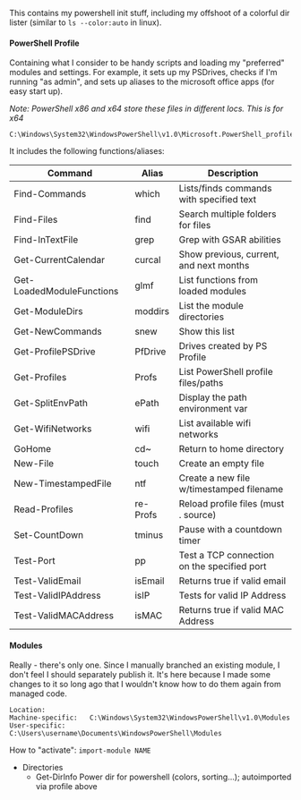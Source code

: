This contains my powershell init stuff, including my offshoot of a colorful dir lister (similar to `ls --color:auto` in linux).

#### PowerShell Profile 

Containing what I consider to be handy scripts and loading my "preferred" modules and settings. For example, it sets up my PSDrives, checks if I'm running "as admin", and sets up aliases to the microsoft office apps (for easy start up).

*Note: PowerShell x86 and x64 store these files in different locs. This is for x64*
```
C:\Windows\System32\WindowsPowerShell\v1.0\Microsoft.PowerShell_profile.ps1
```

It includes the following functions/aliases:

Command                   | Alias       | Description
-------                   | -----       | -----------
Find-Commands             | which       | Lists/finds commands with specified text
Find-Files                | find        | Search multiple folders for files
Find-InTextFile           | grep        | Grep with GSAR abilities
Get-CurrentCalendar       | curcal      | Show previous, current, and next months
Get-LoadedModuleFunctions | glmf        | List functions from loaded modules
Get-ModuleDirs            | moddirs     | List the module directories
Get-NewCommands           | snew        | Show this list
Get-ProfilePSDrive        | PfDrive     | Drives created by PS Profile
Get-Profiles              | Profs       | List PowerShell profile files/paths
Get-SplitEnvPath          | ePath       | Display the path environment var
Get-WifiNetworks          | wifi        | List available wifi networks
GoHome                    | cd~         | Return to home directory
New-File                  | touch       | Create an empty file
New-TimestampedFile       | ntf         | Create a new file w/timestamped filename
Read-Profiles             | re-Profs    | Reload profile files (must . source)
Set-CountDown             | tminus      | Pause with a countdown timer
Test-Port                 | pp          | Test a TCP connection on the specified port
Test-ValidEmail           | isEmail     | Returns true if valid email
Test-ValidIPAddress       | isIP        | Tests for valid IP Address
Test-ValidMACAddress      | isMAC       | Returns true if valid MAC Address




#### Modules

Really - there's only one. Since I manually branched an existing module, I don't feel I should separately publish it. It's here because I made some changes to it so long ago that I wouldn't know how to do them again from managed code.

```
Location:
Machine-specific:	C:\Windows\System32\WindowsPowerShell\v1.0\Modules
User-specific:		C:\Users\username\Documents\WindowsPowerShell\Modules
 ```

How to "activate": `import-module NAME`
 
* Directories
  * Get-DirInfo     		Power dir for powershell (colors, sorting...); autoimported via profile above


